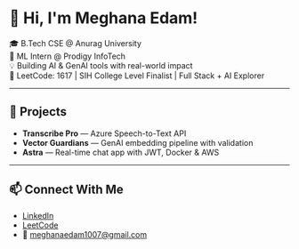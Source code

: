  # 👋 Hi, I'm Meghana Edam! 
 
🎓 B.Tech CSE @ Anurag University    
🧠 ML Intern @ Prodigy InfoTech   
💡 Building AI & GenAI tools with real-world impact   
🎯 LeetCode: 1617 | SIH College Level Finalist | Full Stack + AI Explorer
   
---

## 🚀 Projects
- **Transcribe Pro** — Azure Speech-to-Text API  
- **Vector Guardians** — GenAI embedding pipeline with validation  
- **Astra** — Real-time chat app with JWT, Docker & AWS

---

## 📫 Connect With Me
- [LinkedIn](https://linkedin.com/in/meghana-edam-849b11300)  
- [LeetCode](https://leetcode.com/Meghsedam/)  
- 📧 meghanaedam1007@gmail.com
